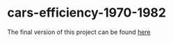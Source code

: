 # cars-efficiency-1970-1982

The final version of this project can be found [here](https://aarya-s654.quarto.pub/car-efficiency-1970-2024/)